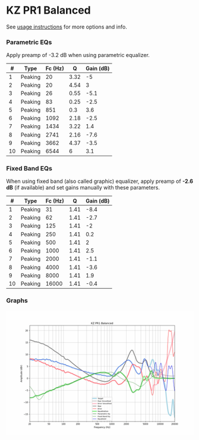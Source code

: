 # KZ PR1 Balanced
See [usage instructions](https://github.com/jaakkopasanen/AutoEq#usage) for more options and info.

### Parametric EQs
Apply preamp of -3.2 dB when using parametric equalizer.

|   # | Type    |   Fc (Hz) |    Q |   Gain (dB) |
|-----|---------|-----------|------|-------------|
|   1 | Peaking |        20 | 3.32 |        -5   |
|   2 | Peaking |        20 | 4.54 |         3   |
|   3 | Peaking |        26 | 0.55 |        -5.1 |
|   4 | Peaking |        83 | 0.25 |        -2.5 |
|   5 | Peaking |       851 | 0.3  |         3.6 |
|   6 | Peaking |      1092 | 2.18 |        -2.5 |
|   7 | Peaking |      1434 | 3.22 |         1.4 |
|   8 | Peaking |      2741 | 2.16 |        -7.6 |
|   9 | Peaking |      3662 | 4.37 |        -3.5 |
|  10 | Peaking |      6544 | 6    |         3.1 |

### Fixed Band EQs
When using fixed band (also called graphic) equalizer, apply preamp of **-2.6 dB** (if available) and set gains manually with these parameters.

|   # | Type    |   Fc (Hz) |    Q |   Gain (dB) |
|-----|---------|-----------|------|-------------|
|   1 | Peaking |        31 | 1.41 |        -8.4 |
|   2 | Peaking |        62 | 1.41 |        -2.7 |
|   3 | Peaking |       125 | 1.41 |        -2   |
|   4 | Peaking |       250 | 1.41 |         0.2 |
|   5 | Peaking |       500 | 1.41 |         2   |
|   6 | Peaking |      1000 | 1.41 |         2.5 |
|   7 | Peaking |      2000 | 1.41 |        -1.1 |
|   8 | Peaking |      4000 | 1.41 |        -3.6 |
|   9 | Peaking |      8000 | 1.41 |         1.9 |
|  10 | Peaking |     16000 | 1.41 |        -0.4 |

### Graphs
![](./KZ%20PR1%20Balanced.png)
